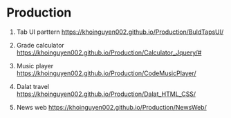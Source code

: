 # Production
1. Tab UI parttern
https://khoinguyen002.github.io/Production/BuldTapsUI/

2. Grade calculator 
https://khoinguyen002.github.io/Production/Calculator_Jquery/#

3. Music player
https://khoinguyen002.github.io/Production/CodeMusicPlayer/

4. Dalat travel
https://khoinguyen002.github.io/Production/Dalat_HTML_CSS/

5. News web
https://khoinguyen002.github.io/Production/NewsWeb/
